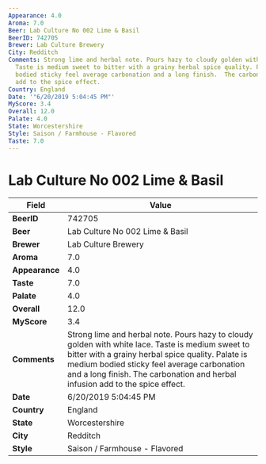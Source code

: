 ```yaml
---
Appearance: 4.0
Aroma: 7.0
Beer: Lab Culture No 002 Lime & Basil
BeerID: 742705
Brewer: Lab Culture Brewery
City: Redditch
Comments: Strong lime and herbal note. Pours hazy to cloudy golden with white lace.
  Taste is medium sweet to bitter with a grainy herbal spice quality. Palate is medium
  bodied sticky feel average carbonation and a long finish.  The carbonation and herbal  infusion
  add to the spice effect.
Country: England
Date: '"6/20/2019 5:04:45 PM"'
MyScore: 3.4
Overall: 12.0
Palate: 4.0
State: Worcestershire
Style: Saison / Farmhouse - Flavored
Taste: 7.0
---
```


# Lab Culture No 002 Lime & Basil

| Field         | Value |
|---------------|-------|
| **BeerID** | 742705 |
| **Beer** | Lab Culture No 002 Lime & Basil |
| **Brewer** | Lab Culture Brewery |
| **Aroma** | 7.0 |
| **Appearance** | 4.0 |
| **Taste** | 7.0 |
| **Palate** | 4.0 |
| **Overall** | 12.0 |
| **MyScore** | 3.4 |
| **Comments** | Strong lime and herbal note. Pours hazy to cloudy golden with white lace. Taste is medium sweet to bitter with a grainy herbal spice quality. Palate is medium bodied sticky feel average carbonation and a long finish.  The carbonation and herbal  infusion add to the spice effect. |
| **Date** | 6/20/2019 5:04:45 PM |
| **Country** | England |
| **State** | Worcestershire |
| **City** | Redditch |
| **Style** | Saison / Farmhouse - Flavored |
